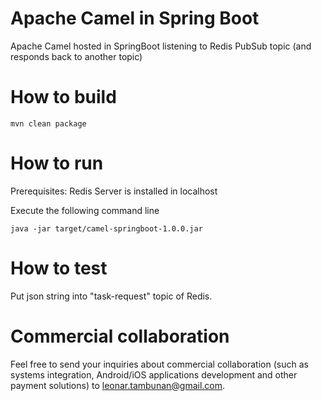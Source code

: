 # Apache Camel in Spring Boot
Apache Camel hosted in SpringBoot listening to Redis PubSub topic (and responds back to another topic)

# How to build

```mvn clean package```

# How to run
Prerequisites: Redis Server is installed in localhost

Execute the following command line

```java -jar target/camel-springboot-1.0.0.jar```

# How to test

Put json string into "task-request" topic of Redis.


# Commercial collaboration

Feel free to send your inquiries about commercial collaboration (such as systems integration, Android/iOS applications development and other payment solutions) to leonar.tambunan@gmail.com.
